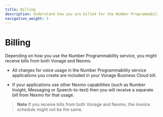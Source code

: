 ```yaml
---
title: Billing
description: Understand how you are billed for the Number Programmability service.
navigation_weight: 5
---
```


# Billing

Depending on how you use the Number Programmability service, you might receive bills from both Vonage and Nexmo.

* All charges for voice usage in the Number Programmability service applications you create are included in your Vonage Business Cloud bill.

* If your applications use other Nexmo capabilities (such as Number Insight, Messaging or Speech-to-text) then you will receive a separate bill from Nexmo for that usage.

> **Note** If you receive bills from both Vonage and Nexmo, the invoice schedule might not be the same.
